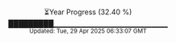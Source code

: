 <p align="center">
⏳Year Progress (32.40 %) <br>
█████████▁▁▁▁▁▁▁▁▁▁▁▁▁▁▁▁▁▁▁▁▁ <br>
<sub>Updated: Tue, 29 Apr 2025 06:33:07 GMT</sub>
</p>

